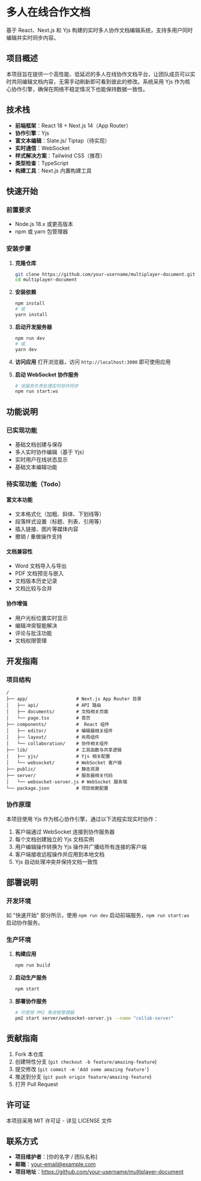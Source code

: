 # 多人在线合作文档

基于 React、Next.js 和 Yjs 构建的实时多人协作文档编辑系统，支持多用户同时编辑并实时同步内容。

## 项目概述

本项目旨在提供一个高性能、低延迟的多人在线协作文档平台，让团队成员可以实时共同编辑文档内容，无需手动刷新即可看到彼此的修改。系统采用 Yjs 作为核心协作引擎，确保在网络不稳定情况下也能保持数据一致性。

## 技术栈

- **前端框架**：React 18 + Next.js 14（App Router）
- **协作引擎**：Yjs
- **富文本编辑**：Slate.js/ Tiptap（待实现）
- **实时通信**：WebSocket
- **样式解决方案**：Tailwind CSS（推荐）
- **类型检查**：TypeScript
- **构建工具**：Next.js 内置构建工具

## 快速开始

### 前置要求

- Node.js 18.x 或更高版本
- npm 或 yarn 包管理器

### 安装步骤

1. **克隆仓库**
   ```bash
   git clone https://github.com/your-username/multiplayer-document.git
   cd multiplayer-document
   ```

2. **安装依赖**
   ```bash
   npm install
   # 或
   yarn install
   ```

3. **启动开发服务器**
   ```bash
   npm run dev
   # 或
   yarn dev
   ```

4. **访问应用**
   打开浏览器，访问 `http://localhost:3000` 即可使用应用

5. **启动 WebSocket 协作服务**
   ```bash
   # 该服务负责处理实时协作同步
   npm run start:ws
   ```

## 功能说明

### 已实现功能

- 基础文档创建与保存
- 多人实时协作编辑（基于 Yjs）
- 实时用户在线状态显示
- 基础文本编辑功能

### 待实现功能（Todo）

#### 富文本功能
- 文本格式化（加粗、斜体、下划线等）
- 段落样式设置（标题、列表、引用等）
- 插入链接、图片等媒体内容
- 撤销 / 重做操作支持

#### 文档兼容性
- Word 文档导入与导出
- PDF 文档预览与嵌入
- 文档版本历史记录
- 文档比较与合并

#### 协作增强
- 用户光标位置实时显示
- 编辑冲突智能解决
- 评论与批注功能
- 文档权限管理

## 开发指南

### 项目结构

```
/
├── app/                  # Next.js App Router 目录
│   ├── api/              # API 路由
│   ├── documents/        # 文档相关页面
│   └── page.tsx          # 首页
├── components/           #  React 组件
│   ├── editor/           # 编辑器相关组件
│   ├── layout/           # 布局组件
│   └── collaboration/    # 协作相关组件
├── lib/                  # 工具函数与共享逻辑
│   ├── yjs/              # Yjs 相关配置
│   └── websocket/        # WebSocket 客户端
├── public/               # 静态资源
├── server/               # 服务器相关代码
│   └── websocket-server.js # WebSocket 服务端
└── package.json          # 项目依赖配置
```

### 协作原理

本项目使用 Yjs 作为核心协作引擎，通过以下流程实现实时协作：

1. 客户端通过 WebSocket 连接到协作服务器
2. 每个文档创建独立的 Yjs 文档实例
3. 用户编辑操作转换为 Yjs 操作并广播给所有连接的客户端
4. 客户端接收远程操作并应用到本地文档
5. Yjs 自动处理冲突并保持文档一致性

## 部署说明

### 开发环境

如 "快速开始" 部分所示，使用 `npm run dev` 启动前端服务，`npm run start:ws` 启动协作服务。

### 生产环境

1. **构建应用**
   ```bash
   npm run build
   ```

2. **启动生产服务**
   ```bash
   npm start
   ```

3. **部署协作服务**
   ```bash
   # 可使用 PM2 等进程管理器
   pm2 start server/websocket-server.js --name "collab-server"
   ```

## 贡献指南

1. Fork 本仓库
2. 创建特性分支 (`git checkout -b feature/amazing-feature`)
3. 提交修改 (`git commit -m 'Add some amazing feature'`)
4. 推送到分支 (`git push origin feature/amazing-feature`)
5. 打开 Pull Request

## 许可证

本项目采用 MIT 许可证 - 详见 LICENSE 文件

## 联系方式

- **项目维护者**：[你的名字 / 团队名称]
- **邮箱**：your-email@example.com
- **项目地址**：https://github.com/your-username/multiplayer-document